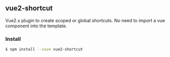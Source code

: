 ## vue2-shortcut

Vue2.x plugin to create scoped or global shortcuts.
No need to import a vue component into the template.

### Install

```bash
$ npm install --save vue2-shortcut
```
